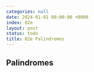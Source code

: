 ```yaml
---
categories: null
date: 2024-01-01 00:00:00 +0000
index: 02e
layout: post
status: todo
title: 02e Palindromes
---
```


## Palindromes